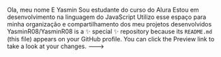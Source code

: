Ola, meu nome E Yasmin 
Sou estudante do curso do Alura
 Estou em desenvolvimento na linguagem do JavaScript
Utilizo esse espaço para minha organização e compartilhamento dos meu projetos desenvolvidos
YasminR08/YasminR08 is a ✨ special ✨ repository because its `README.md` (this file) appears on your GitHub profile.
You can click the Preview link to take a look at your changes.
--->
